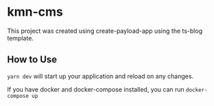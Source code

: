 # kmn-cms

This project was created using create-payload-app using the ts-blog template.

## How to Use

`yarn dev` will start up your application and reload on any changes.

If you have docker and docker-compose installed, you can run `docker-compose up`
